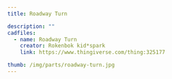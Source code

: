 ```yaml
---
title: Roadway Turn

description: ""
cadfiles:
  - name: Roadway Turn
    creator: Rokenbok kid*spark
    link: https://www.thingiverse.com/thing:325177

thumb: /img/parts/roadway-turn.jpg
---
```

